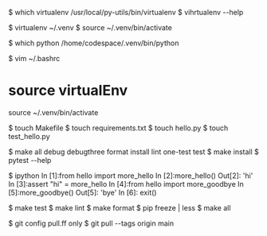 $ which virtualenv
/usr/local/py-utils/bin/virtualenv
$ vihrtualenv --help

$ virtualenv ~/.venv
$ source ~/.venv/bin/activate

$ which python
/home/codespace/.venv/bin/python

$ vim ~/.bashrc 
# source virtualEnv
source ~/.venv/bin/activate

$ touch Makefile
$ touch requirements.txt
$ touch hello.py
$ touch test_hello.py

$ make
all         debug       debugthree  format      install     lint        one-test    test 
$ make install
$ pytest --help

$ ipython
In [1]:from hello import more_hello
In [2]:more_hello()
Out[2]: 'hi'
In [3]:assert "hi" = more_hello
In [4]:from hello import more_goodbye
In [5]:more_goodbye()
Out[5]: 'bye'
In [6]: exit()

$ make test
$ make lint
$ make format
$ pip freeze | less
$ make all

$ git config pull.ff only
$ git pull --tags origin main